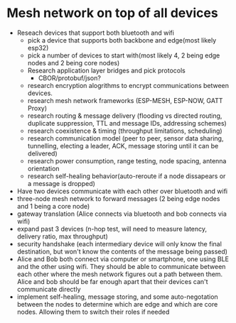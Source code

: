 # Mesh network on top of all devices

* Reseach devices that support both bluetooth and wifi
  * pick a device that supports both backbone and edge(most likely esp32)
  * pick a number of devices to start with(most likely 4, 2 being edge nodes and 2 being core nodes)
  * Research application layer bridges and pick protocols
    * CBOR/protobuf/json?
  * research encryption alogrithms to encrypt communications between devices.
  * research mesh network frameworks (ESP-MESH, ESP-NOW, GATT Proxy)
  * research routing & message delivery (flooding vs directed routing, duplicate suppression, TTL and message IDs, addressing schemes)
  * research coexistence & timing (throughput limitations, scheduling)
  * research communication model (peer to peer, sensor data sharing, tunnelling, electing a leader, ACK, message storing until it can be delivered)
  * research power consumption, range testing, node spacing, antenna orientation
  * research self-healing behavior(auto-reroute if a node dissapears or a message is dropped)
* Have two devices communicate with each other over bluetooth and wifi
* three-node mesh network to forward messages (2 being edge nodes and 1 being a core node)
* gateway translation (Alice connects via bluetooth and bob connects via wifi)
* expand past 3 devices (n-hop test, will need to measure latency, delivery ratio, max throughput)
* security handshake (each intermediary device will only know the final destination, but won't know the contents of the message being passed)
* Alice and Bob both connect via computer or smartphone, one using BLE and the other using wifi. They should be able to communicate between each other where the mesh network figures out a path between them. Alice and bob should be far enough apart that their devices can't communicate directly
* implement self-healing, message storing, and some auto-negotation between the nodes to determine which are edge and which are core nodes. Allowing them to switch their roles if needed
